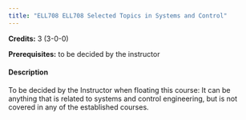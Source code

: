 ```yaml
---
title: "ELL708 ELL708 Selected Topics in Systems and Control"
---
```

**Credits:** 3 (3-0-0)

**Prerequisites:** to be decided by the instructor

#### Description
To be decided by the Instructor when floating this course: It can be anything that is related to systems and control engineering, but is not covered in any of the established courses.